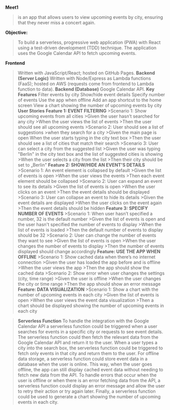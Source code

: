 **Meet1**
>is an app that allows users to view upcoming events by city, ensuring that they never miss a concert again.
>
**Objective:**
>To build a serverless, progressive web application (PWA) with React using a test-driven development (TDD) technique. The application uses the Google Calendar API to fetch upcoming events.

**Frontend**
>Written with JavaScript/React; hosted on GitHub Pages.
**Backend (Server Logic)**
>Written with Node/Express as Lambda functions (FaaS); hosted on AWS (requests come from frontend to Lambda function to data).
**Backend (Database)** 
>Google Calendar API.
**Key Features**
>Filter events by city
>Show/hide event details
>Specify number of events
>Use the app when offline
>Add an app shortcut to the home screen
>View a chart showing the number of upcoming events by city 
**User Stories**
>**Feature 1: EVENT FILTERING**
	>Scenario 1: Show upcoming events from all cities
		>Given the user hasn’t searched for any city
		>When the user views the list of events
		>Then the user should see all upcoming events
	>Scenario 2: User should see a list of suggestions
		>when they search for a city
		>Given the main page is open When the user starts typing in the city text box
		>Then the user should see a list of cities that match their search
	>Scenario 3: User can select a city from the suggested list
		>Given the user was typing "Berlin" in the city text box and the list of suggested cities is showing
		>When the user selects a city from the list
		>Then their city should be set to „Berlin"
>**Feature 2: SHOW/HIDE AN EVENT'S DETAILS**
	>Scenario 1: An event element is collapsed by default
		>Given the list of events is open
		>When the user views the events
		>Then each event element should be collapsed
	>Scenario 2: User can expand an event to see its details
		>Given the list of events is open
		>When the user clicks on an event
		>Then the event details should be displayed
	>Scenario 3: User can collapse an event to hide its details
		>Given the event details are displayed
		>When the user clicks on the event again
		>Then the event details should be hidden
>**Feature 3: SPECIFY NUMBER OF EVENTS**
	>Scenario 1: When user hasn’t specified a number, 32 is the default number
		>Given the list of events is open and the user hasn't specified the number of events to display
		>When the list of events is loaded
		>Then the default number of events to display should be 32
	>Scenario 2: User can change the number of events they want to see
		>Given the list of events is open
		>When the user changes the number of events to display
		>Then the number of events displayed should change accordingly
>**Feature: USE THE APP WHEN OFFLINE**
	>Scenario 1: Show cached data when there’s no internet connection
		>Given the user has loaded the app before and is offline
		>When the user views the app
		>Then the app should show the cached data
	>Scenario 2: Show error when user changes the settings (city, time range)
		>Given the user is offline
		>When the user changes the city or time range
		>Then the app should show an error message
>**Feature: DATA VISUALIZATION**
	>Scenario 1: Show a chart with the number of upcoming events in each city
	>Given the list of events is open
	>When the user views the event data visualization
	>Then a chart should be displayed showing the number of upcoming events in each city
	
>**Serverless Function**
>To handle the integration with the Google Calendar API a serverless function could be triggered when a user searches for events in a specific city or requests to see event details. The serverless function could then fetch the relevant data from the Google Calendar API and return it to the user.
When a user types a city into the search box, the serverless function could be triggered to fetch only events in that city and return them to the user.
For offline data storage, a serverless function could store event data in a database when the user is online. This way, when the user goes offline, the app can still display cached event data without needing to fetch new data from the API.
>To handle errors that occur when the user is offline or when there is an error fetching data from the API, a serverless function could display an error message and allow the user to retry their action or try again later.
>Finally, a serverless function could be used to generate a chart showing the number of upcoming events in each city. 

